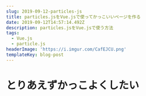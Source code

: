 ```yaml
---
slug: 2019-09-12-particles-js
title: particles.jsをVue.jsで使ってかっこいいページを作る
date: 2019-09-12T14:57:14.492Z
description: particles.jsをVue.jsで使う方法
tags:
  - Vue.js
  - particle.js
headerImage: 'https://i.imgur.com/CafEJCU.png'
templateKey: blog-post
---
```

# とりあえずかっこよくしたい
